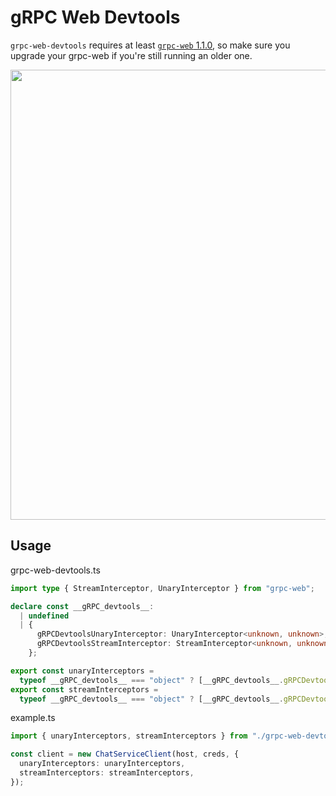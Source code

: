 # gRPC Web Devtools

`grpc-web-devtools` requires at least [`grpc-web` 1.1.0](https://grpc.io/blog/grpc-web-interceptor/), so make sure you upgrade your grpc-web if you're still running an older one.

<div style="display: flex; justify-content: center;">
  <img src="./demo.png" width='720px'/>
</div>

## Usage

grpc-web-devtools.ts

```ts
import type { StreamInterceptor, UnaryInterceptor } from "grpc-web";

declare const __gRPC_devtools__:
  | undefined
  | {
      gRPCDevtoolsUnaryInterceptor: UnaryInterceptor<unknown, unknown>;
      gRPCDevtoolsStreamInterceptor: StreamInterceptor<unknown, unknown>;
    };

export const unaryInterceptors =
  typeof __gRPC_devtools__ === "object" ? [__gRPC_devtools__.gRPCDevtoolsUnaryInterceptor] : [];
export const streamInterceptors =
  typeof __gRPC_devtools__ === "object" ? [__gRPC_devtools__.gRPCDevtoolsStreamInterceptor] : [];
```

example.ts

```ts
import { unaryInterceptors, streamInterceptors } from "./grpc-web-devtools";

const client = new ChatServiceClient(host, creds, {
  unaryInterceptors: unaryInterceptors,
  streamInterceptors: streamInterceptors,
});
```
